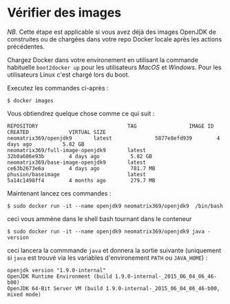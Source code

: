 # Vérifier des images

*NB.* Cette étape est applicable si vous avez déjà des images OpenJDK de construites ou de chargées dans votre repo Docker locale après les actions précédentes.

Chargez Docker dans votre environement en utilisant la commande habituelle ```boot2docker up``` pour les utilisateurs *MacOS* et *Windows*. Pour les utilisateurs Linux c'est chargé lors du boot.

Executez les commandes ci-après :

```
$ docker images
```

Vous obtiendrez quelque chose comme ce qui suit :
```
REPOSITORY                             TAG                 IMAGE ID            CREATED             VIRTUAL SIZE
neomatrix369/openjdk9       latest              5877e8efd939        4 days ago          5.82 GB
neomatrix369/full-image-openjdk9       latest              32b0a686e93b        4 days ago          5.82 GB
neomatrix369/base-image-openjdk9       latest              ce63b2673e6a        4 days ago          781.7 MB
phusion/baseimage                      latest              5a14c1498ff4        4 months ago        279.7 MB
```

Maintenant lancez ces commandes :

```
$ sudo docker run -it --name openjdk9 neomatrix369/openjdk9  /bin/bash
```
ceci vous ammène dans le shell bash tournant dans le conteneur

```
$ sudo docker run -it --name openjdk9 neomatrix369/openjdk9 java -version
```
ceci lancera la commmande ```java``` et donnera la sortie suivante (uniquement si ```java``` est trouvé via les variables d'environement ```PATH``` ou ```JAVA_HOME```) :

```
openjdk version "1.9.0-internal"
OpenJDK Runtime Environment (build 1.9.0-internal-_2015_06_04_06_46-b00)
OpenJDK 64-Bit Server VM (build 1.9.0-internal-_2015_06_04_06_46-b00, mixed mode)
```

